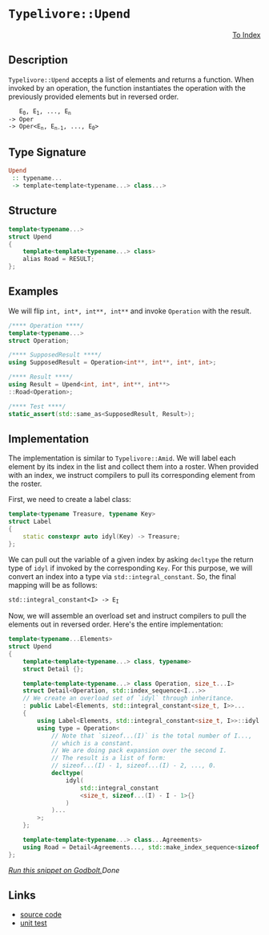 <!-- Copyright 2024 Feng Mofan
SPDX-License-Identifier: Apache-2.0 -->

# `Typelivore::Upend`

<p style='text-align: right;'><a href="../../../facilities/metafunctions.md#typelivore-upend">To Index</a></p>

## Description

`Typelivore::Upend` accepts a list of elements and returns a function.
When invoked by an operation, the function instantiates the operation with the previously provided elements but in reversed order.

<pre><code>   E<sub>0</sub>, E<sub>1</sub>, ..., E<sub>n</sub>
-> Oper
-> Oper&lt;E<sub>n</sub>, E<sub>n-1</sub>, ..., E<sub>0</sub>&gt;</code></pre>

## Type Signature

```Haskell
Upend
 :: typename...
 -> template<template<typename...> class...>
```

## Structure

```C++
template<typename...>
struct Upend
{
    template<template<typename...> class>
    alias Road = RESULT;
};
```

## Examples

We will flip `int, int*, int**, int**` and invoke `Operation` with the result.

```C++
/**** Operation ****/
template<typename...>
struct Operation;

/**** SupposedResult ****/
using SupposedResult = Operation<int**, int**, int*, int>;

/**** Result ****/
using Result = Upend<int, int*, int**, int**>
::Road<Operation>;

/**** Test ****/
static_assert(std::same_as<SupposedResult, Result>);
```

## Implementation

The implementation is similar to `Typelivore::Amid`.
We will label each element by its index in the list and collect them into a roster.
When provided with an index, we instruct compilers to pull its corresponding element from the roster.

First, we need to create a label class:

```C++
template<typename Treasure, typename Key>
struct Label
{ 
    static constexpr auto idyl(Key) -> Treasure;
};
```

We can pull out the variable of a given index by asking `decltype` the return type of `idyl` if invoked by the corresponding `Key`.
For this purpose, we will convert an index into a type via `std::integral_constant`.
So, the final mapping will be as follows:

<pre><code>std::integral_constant&lt;I&gt; -> E<sub>I</sub></code></pre>

Now, we will assemble an overload set and instruct compilers to pull the elements out in reversed order. Here's the entire implementation:

```C++
template<typename...Elements>
struct Upend
{
    template<template<typename...> class, typename>
    struct Detail {};

    template<template<typename...> class Operation, size_t...I>
    struct Detail<Operation, std::index_sequence<I...>>
    // We create an overload set of `idyl` through inheritance.
    : public Label<Elements, std::integral_constant<size_t, I>>...
    {
        using Label<Elements, std::integral_constant<size_t, I>>::idyl...;
        using type = Operation<
            // Note that `sizeof...(I)` is the total number of I...,
            // which is a constant.
            // We are doing pack expansion over the second I.
            // The result is a list of form:
            // sizeof...(I) - 1, sizeof...(I) - 2, ..., 0. 
            decltype(
                idyl(
                    std::integral_constant
                    <size_t, sizeof...(I) - I - 1>{}
                )
            )...
        >;
    };

    template<template<typename...> class...Agreements>
    using Road = Detail<Agreements..., std::make_index_sequence<sizeof...(Elements)>>::type;
};
```

[*Run this snippet on Godbolt.*](https://godbolt.org/#z:OYLghAFBqd5QCxAYwPYBMCmBRdBLAF1QCcAaPECAMzwBtMA7AQwFtMQByARg9KtQYEAysib0QXACx8BBAKoBnTAAUAHpwAMvAFYTStJg1DIApACYAQuYukl9ZATwDKjdAGFUtAK4sGIAKwAzKSuADJ4DJgAcj4ARpjEIABsABykAA6oCoRODB7evgHBmdmOAuGRMSzxiam2mPZlDEIETMQE%2BT5%2BQfWNuS1tBBXRcQnJaQqt7Z2FPZODw1U14wCUtqhexMjsHAD0AFSHR8cnp/u7JhoAggdHANQAIpjprozIeJgKd8cX17dnAJOvyulxBZkCEWQ3iwdxMgTcXkctEIAE84dhQeYIQwoV4YXC3MhJugsFR0Zi/sc7qEmPFaN8jsCCJgWOkDMyCQQUS9mGw7gAVYiYJgKTaYUh3Lk81iYO4AaUwaMCGOuk2IXgc1NpDUxAHYLLDrndjXd5o5kHc0AxJphVOliHcmIjUHc8OgUbQIAqUSs7gBadECoUisVwqzXEy6h5hik3QHxoGg/77O4ASVZ9DYgiYTQZh2ByYTgOBoOZGZzmE53MYMoAdPXsJnGAQFOTVQR1Zq5Dz0Hrw1cTZKWWyK5zh%2BzK/CpTW2PXa4GoSKFBLp7zJyqBya1RqCI9MK06LD9ZHo4F%2B6DB2WRxyp%2BPR1Pq2u5wuDAovgB5F7EHO5CXZABemAAPoEHOqZtpuxrbpqTwHrQBKfgkP4CH%2BBDoCAIARFgqhAUoACOXhvJObips%2ByoQYOuy7HcADqsrIMGzKOgwdyoAAbgktCoEw6CmvurFULCSQaG6HomMJkoIMQGzAAgroMAgCSEIY2zzkaJogHc6ReLEyIWjSdIEo2LLNsuppoRhETMsA360EBVrzIIBIAcBBASuB5HKs%2B6nGpG/aDoOXjZEYWqGfCxlZi2qHoZhgiYDZYj2QIjkEM5eCASB7nksqlnurQZH%2BQFxpBREwCStWsKBA8dyId%2BTQEheRUBVRdxRKgTEEAgOZCRoLmoFQc4QKmKziRorpfJ1spEK09IMKMDr9Wmc6kI1TUmi1ADuCB4Mgcl4F8TCWslrSCGpkFrXcLV0Y6Qp3OgqClVpTDIAA1nctrpIY2QCKxHEOpNfFWrxpGrRdLX8opdxCqKtC7vtjp3MikwCXc/DECwICg2tLV9QN9ZDb6fp3Fwf7pZg/WDcN/p3GYErLXcGi1oa51rVgULThAWMXcaomelz3ODsSllxQldkOSdqU%2BQLRVpRlbmmmTFP41TROptTXDkseUb8xdI1S2tKzeSzJrZYVvna2esaXneN5uFeE5VtKs71i%2BS5zlcNmYCZgituRUslSFABK3G8XC1WwUwdAEh7Qrey29NCyALBMC9wFYbauGYARRGy%2BTeO1hAEWmSNnnYBh04xhGFvnpSRY/EmVLYKorBsrK9e13X%2BaxlikLQrKBJWts6QthBDf3LVyEse3Vz2/eduPnWLt%2B1c0G7hP9WWxGHcpkIXjpCUmDoIHnxeLDebnKCAdlbv%2B9ZIfx8w7uYc1V%2Bk8ElZhwSh/%2Bxf4IP/yalTyNc4z3AfqfXc08r53DAWfZ%2B3ZXDv0EL/Ag/9v7IMOBBDCwceIIVfhvDEm8QTbwFJ8CBjJQRmh2kBJcCQCAQETgoGU1DfZuBvgfI%2BJ9YYShgYA7AJcLAcDWLQTg/heB%2BA4FoUgqBOBuGsNYU0Gwtj93BDwUgBBNCCLWC9AIkhawaBSGYMwABOIxXB/D6JSFwXUuppDCI4JIXgGMuAaA0KQcRkjpEcF4AoEArj1ESMEaQOAsAYCIBABsAg2k3IUAgGgVkdAEhRBlJwVQKQkh%2BiSJIO4wBkAWikLWMwvBD6EBIG6PQ/BBAiDEOwKQMhBCKBUOoAJpBdAkw2t%2BdInAeBCJEWIjRUjODvkRFElGqT0mZOybk4muizB3AgB4eJ9AHRYi4CsXg/itBrAgEgOJ6QElkBibs/ZIBgBSFpjQWGCQfEQFiP02IEQ2goi6bwe5zBiAonfLEbQmAHDPNIHEyK74GC0Cec0rAsQvDADcGIWgPjuC8CwMnIw4gwV4CFA4PAHE4WSNtD8xEOxVFWQaP05EsRvzvI8FgfpHY8AY3haQP6sQ75PCRcAZERgNFrCoAYYACgABqHwNqIXEaoipwhRDiFqWKhpah%2BmtP0IYYwcjLD6DwLEHxkA1ioGHrkOFfpiRh1MJYawZgPF/WIG6T48A1h2B%2BU0FwDB3CeC6HoMIEQRjVDGCTEoOQBAzD8N6rIvqGCLHmnoW1GKBADGmM6woJMI1NGjUMd1SwvW2CmB0WNAb00LBTWG1Z6xNjbAkD0jgoi3H9M8XcMZGSsk5LyTMuZuASnLJUWstRnK1iKR4mMCAWiQCSECLWIxgQbEaEkGYSQwkND%2BCSEY/QnAHGkAxoELgtYkhcFSEYyxSR/CSDMSOpIFbmmeO8b4jtAStmhO2eE4ZiJyCUCOUspJbBOBtBYGxXUfpDqLhClwIxtY104vwEQC16ESZiqqZK6Q0qlCyuaboWm7SmCdPhaW8t7jeCeKGZExEoy0m1stAYP9AGgNzIWXspZsJwRmHbRswJN6n0JAfbE1Aiyxi/tOaY1xFzmTEGubc5przHl/OE%2B8z53zfn0oBc2IFIL%2BngshdC2gsK/mIsVSiyR%2BB0WOCxf03FyB8V/KJXYyRpLyUokpTsSRNK6WqMZcylkGnSqcr4Dy/lgrhV/MgxKmpMHZAyqaZIxDCqOVGqsCq0lGq%2B1SJ1clTg%2Bq0KGuVRYU1WHzWWuizahodrcgOqdQUbNbrKj5oyEGpo/q9A%2BqaKGz1iR405cjc0DNlWGt9CjRm2ryx40tazeGzrea6slsLUo4bdiMOVs4NWgjEzOPE1I3optIGSDUdXXRztpBu1YESDFuxS6V0AfHbqfwRjrGBAnVO/dx6PGcDPX41zwSwkRKiSxpjxAX07HfRMlgCg2IWjYv%2B2sE5JhFOW2B8psgoN%2BbqfIODQWdAgGCMh1D3SF1lr6SewZd7dyLVUN937/3AfA93PMtjlGEircCOty9QSdlk/2a9%2BnSyQB/f3kBAHRigLE6AnjmDdA%2BMCbuQ895onhcfK%2BXav5MnBBydBVpzAEKoUwrhao9TyLrMIrRblvTzSDNGfpSZklaqLNWepRauzvAHNKBZc5jlNPuVMF5QKzAQqeTech75iQ/n6lw7lYj0LSrjWRbVVl2LTQ4W7CFuFk1ZqEhgatZq3ouXnAQFcK1kIjqutpuq7kdPOfyiDe60nprSb08Jv6ANkrQ2euDDL5Xj13WbWKOLQW8bGObscGrfjv7dwOdA4rMjQuYPVurPWRtrbvbS37ZAMY2sgRAj%2BHMfulx8/dR1EwwMrxthz30ZWP2yQ/hh1WN1C4lIkhTFcAMWYI9djAjt6w7di9mzS2FOuw/rfu%2B1h/W%2Bn4SQQA%3D)$Done$

## Links

- [source code](../../../../conceptrodon/descend/typelivore/upend.hpp)
- [unit test](../../../../tests/unit/metafunctions/typelivore/upend.test.hpp)
